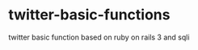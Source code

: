 twitter-basic-functions
=======================

twitter basic function based on ruby on rails 3 and sqli